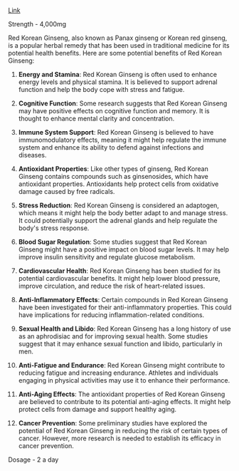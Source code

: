 [Link](https://www.ebay.co.uk/itm/263823287742?hash=item3d6d17e5be:g:HMcAAOSwRSddNK~v&amdata=enc%3AAQAIAAAAwP8HtQ3%2FwxsBX%2FgeBFpc3jQNI0sE0VNb7S%2FlZ3A9xUoolL3S5C8cIWFYCR6uKBe0b1PVXP0iWkiGkVHs2FYv%2Fx0EmyyvxTYKZCCDWlHKCdOfj0X0vK8Rt%2BcWlaxGuQI0MbvUrhyU6dT4Ulfiuq%2FUTwLTgAsr3C9Rx5SftD8D3X7qKnbjUWj3GgptYo%2BiPSqlboLv2O0KiA7fqe4cSZ60MVsKQS2DSXHIY0jVFBZLURKZxrdOV1h09J6vlVS6HgsxZg%3D%3D%7Ctkp%3ABk9SR_yG8M_CYg)

Strength - 4,000mg

Red Korean Ginseng, also known as Panax ginseng or Korean red ginseng, is a popular herbal remedy that has been used in traditional medicine for its potential health benefits. Here are some potential benefits of Red Korean Ginseng:

1. **Energy and Stamina**: Red Korean Ginseng is often used to enhance energy levels and physical stamina. It is believed to support adrenal function and help the body cope with stress and fatigue.

2. **Cognitive Function**: Some research suggests that Red Korean Ginseng may have positive effects on cognitive function and memory. It is thought to enhance mental clarity and concentration.

3. **Immune System Support**: Red Korean Ginseng is believed to have immunomodulatory effects, meaning it might help regulate the immune system and enhance its ability to defend against infections and diseases.

4. **Antioxidant Properties**: Like other types of ginseng, Red Korean Ginseng contains compounds such as ginsenosides, which have antioxidant properties. Antioxidants help protect cells from oxidative damage caused by free radicals.

5. **Stress Reduction**: Red Korean Ginseng is considered an adaptogen, which means it might help the body better adapt to and manage stress. It could potentially support the adrenal glands and help regulate the body's stress response.

6. **Blood Sugar Regulation**: Some studies suggest that Red Korean Ginseng might have a positive impact on blood sugar levels. It may help improve insulin sensitivity and regulate glucose metabolism.

7. **Cardiovascular Health**: Red Korean Ginseng has been studied for its potential cardiovascular benefits. It might help lower blood pressure, improve circulation, and reduce the risk of heart-related issues.

8. **Anti-Inflammatory Effects**: Certain compounds in Red Korean Ginseng have been investigated for their anti-inflammatory properties. This could have implications for reducing inflammation-related conditions.

9. **Sexual Health and Libido**: Red Korean Ginseng has a long history of use as an aphrodisiac and for improving sexual health. Some studies suggest that it may enhance sexual function and libido, particularly in men.

10. **Anti-Fatigue and Endurance**: Red Korean Ginseng might contribute to reducing fatigue and increasing endurance. Athletes and individuals engaging in physical activities may use it to enhance their performance.

11. **Anti-Aging Effects**: The antioxidant properties of Red Korean Ginseng are believed to contribute to its potential anti-aging effects. It might help protect cells from damage and support healthy aging.

12. **Cancer Prevention**: Some preliminary studies have explored the potential of Red Korean Ginseng in reducing the risk of certain types of cancer. However, more research is needed to establish its efficacy in cancer prevention.

Dosage - 2 a day 